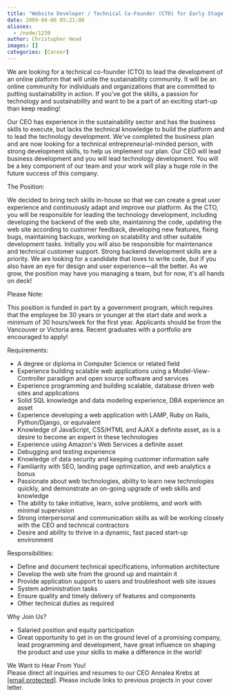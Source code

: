 ```yaml
---
title: "Website Developer / Technical Co-Founder (CTO) for Early Stage Start-Up"
date: 2009-04-06 05:21:00
aliases:
  - /node/1239
author: Christopher Head
images: []
categories: [Career]
---
```


We are looking for a technical co-founder (CTO) to lead the development of an online platform that will unite the sustainability community. It will be an online community for individuals and organizations that are committed to putting sustainability in action. If you've got the skills, a passion for technology and sustainability and want to be a part of an exciting start-up than keep reading!

Our CEO has experience in the sustainability sector and has the business skills to execute, but lacks the technical knowledge to build the platform and to lead the technology development. We've completed the business plan and are now looking for a technical entrepreneurial-minded person, with strong development skills, to help us implement our plan. Our CEO will lead business development and you will lead technology development. You will be a key component of our team and your work will play a huge role in the future success of this company.

The Position:

We decided to bring tech skills in-house so that we can create a great user experience and continuously adapt and improve our platform. As the CTO, you will be responsible for leading the technology development, including developing the backend of the web site, maintaining the code, updating the web site according to customer feedback, developing new features, fixing bugs, maintaining backups, working on scalability and other suitable development tasks. Initially you will also be responsible for maintenance and technical customer support. Strong backend development skills are a priority. We are looking for a candidate that loves to write code, but if you also have an eye for design and user experience—all the better. As we grow, the position may have you managing a team, but for now, it's all hands on deck!

Please Note:

This position is funded in part by a government program, which requires that the employee be 30 years or younger at the start date and work a minimum of 30 hours/week for the first year. Applicants should be from the Vancouver or Victoria area. Recent graduates with a portfolio are encouraged to apply!

Requirements:

- A degree or diploma in Computer Science or related field
- Experience building scalable web applications using a Model-View-Controller paradigm and open source software and services
- Experience programming and building scalable, database driven web sites and applications
- Solid SQL knowledge and data modeling experience, DBA experience an asset
- Experience developing a web application with LAMP, Ruby on Rails, Python/Django, or equivalent
- Knowledge of JavaScript, CSS/HTML and AJAX a definite asset, as is a desire to become an expert in these technologies
- Experience using Amazon's Web Services a definite asset
- Debugging and testing experience
- Knowledge of data security and keeping customer information safe
- Familiarity with SEO, landing page optimization, and web analytics a bonus
- Passionate about web technologies, ability to learn new technologies quickly, and demonstrate an on-going upgrade of web skills and knowledge
- The ability to take initiative, learn, solve problems, and work with minimal supervision
- Strong interpersonal and communication skills as will be working closely with the CEO and technical contractors
- Desire and ability to thrive in a dynamic, fast paced start-up environment

Responsibilities:

- Define and document technical specifications, information architecture
- Develop the web site from the ground up and maintain it
- Provide application support to users and troubleshoot web site issues
- System administration tasks
- Ensure quality and timely delivery of features and components
- Other technical duties as required

Why Join Us?

- Salaried position and equity participation
- Great opportunity to get in on the ground level of a promising company, lead programming and development, have great influence on shaping the product and use your skills to make a difference in the world!

We Want to Hear From You! \
Please direct all inquiries and resumes to our CEO Annalea Krebs at [\[email protected\]](/cdn-cgi/l/email-protection#b3daddd5dcf3d6c7dbdad0dcc0dcdfc6c7dadcddc09dd0dcde). Please include links to previous projects in your cover letter.
